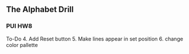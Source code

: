 ## The Alphabet Drill
### PUI HW8

To-Do
4. Add Reset button 
5. Make lines appear in set position
6. change color pallette